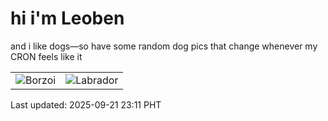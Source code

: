 # hi i'm Leoben

and i like dogs—so have some random dog pics that change whenever my CRON feels like it

|  |  |
|--------|----------|
| ![Borzoi](https://random-dog-vercel.vercel.app/api/random-borzoi?v=1758467504) | ![Labrador](https://random-dog-vercel.vercel.app/api/random-labrador?v=1758467504) |

Last updated: 2025-09-21 23:11 PHT
